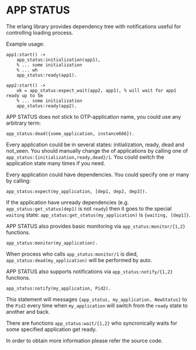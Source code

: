 APP STATUS
==

The erlang library provides dependency tree with notifications useful for
controlling loading process.

Example usage:

    app1:start() ->
        app_status:initialization(app1),
        % ... some initialization
        % ... wh
        app_status:ready(app1).

    app2:start() ->
        ok = app_status:expect_wait(app2, app1), % will wait for app1 ready up to 5m
        % ... some initialization
        app_status:ready(app2).
        
APP STATUS does not stick to OTP-application name, you could use any arbitrary term:

    app_status:dead({some_application, instance666}).

Every application could be in several states: initialization, ready, dead and not_seen.
You should manually change the of applications by calling one of `app_status:{initialization,ready,dead}/1`.
You could switch the application state many times if you need.

Every application could have dependencies. You could specify one or many by calling:

    app_status:expect(my_application, [dep1, dep2, dep3]).

If the application have unready dependencies (e.g. `app_status:get_status(dep1)` is not `ready`) then
it goes to the special `waiting` state: `app_status:get_status(my_application)` is `{waiting, [dep1]}`.

APP STATUS also provides basic monitoring via `app_status:monitor/{1,2}` functions.

    app_status:monitor(my_application).

When process who calls `app_status:monitor/1` is died, `app_status:dead(my_application)` will be
performed by auto.

APP STATUS also supports notifications via `app_status:notify/{1,2}` functions.

    app_status:notify(my_application, Pid2).

This statement will messages `{app_status, my_application, NewStatus}` to the `Pid2` every time
when `my_application` will switch from the `ready` state to another and back.

There are functions `app_status:wait/{1,2}` who syncronically waits for some specified application
get ready.

In order to obtain more information please refer the source code.

